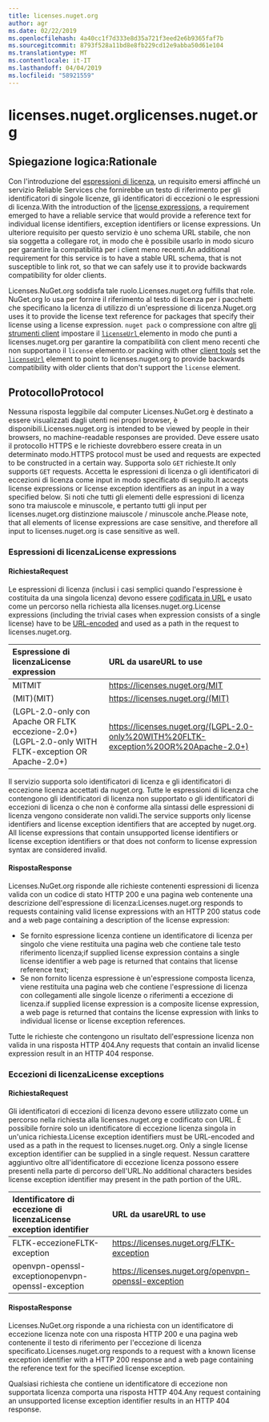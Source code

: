 ```yaml
---
title: licenses.nuget.org
author: agr
ms.date: 02/22/2019
ms.openlocfilehash: 4a40cc1f7d333e8d35a721f3eed2e6b9365faf7b
ms.sourcegitcommit: 8793f528a11bd8e8fb229cd12e9abba50d61e104
ms.translationtype: MT
ms.contentlocale: it-IT
ms.lasthandoff: 04/04/2019
ms.locfileid: "58921559"
---
```

# <a name="licensesnugetorg"></a><span data-ttu-id="7f471-102">licenses.nuget.org</span><span class="sxs-lookup"><span data-stu-id="7f471-102">licenses.nuget.org</span></span>

## <a name="rationale"></a><span data-ttu-id="7f471-103">Spiegazione logica:</span><span class="sxs-lookup"><span data-stu-id="7f471-103">Rationale</span></span>

<span data-ttu-id="7f471-104">Con l'introduzione del [espressioni di licenza](nuspec.md#license), un requisito emersi affinché un servizio Reliable Services che fornirebbe un testo di riferimento per gli identificatori di singole licenze, gli identificatori di eccezioni o le espressioni di licenza.</span><span class="sxs-lookup"><span data-stu-id="7f471-104">With the introduction of the [license expressions](nuspec.md#license), a requirement emerged to have a reliable service that would provide a reference text for individual license identifiers, exception identifiers or license expressions.</span></span>
<span data-ttu-id="7f471-105">Un ulteriore requisito per questo servizio è uno schema URL stabile, che non sia soggetta a collegare rot, in modo che è possibile usarlo in modo sicuro per garantire la compatibilità per i client meno recenti.</span><span class="sxs-lookup"><span data-stu-id="7f471-105">An additional requirement for this service is to have a stable URL schema, that is not susceptible to link rot, so that we can safely use it to provide backwards compatibility for older clients.</span></span>

<span data-ttu-id="7f471-106">Licenses.NuGet.org soddisfa tale ruolo.</span><span class="sxs-lookup"><span data-stu-id="7f471-106">Licenses.nuget.org fulfills that role.</span></span> <span data-ttu-id="7f471-107">NuGet.org lo usa per fornire il riferimento al testo di licenza per i pacchetti che specificano la licenza di utilizzo di un'espressione di licenza.</span><span class="sxs-lookup"><span data-stu-id="7f471-107">Nuget.org uses it to provide the license text reference for packages that specify their license using a license expression.</span></span> `nuget pack` <span data-ttu-id="7f471-108">o compressione con altre [gli strumenti client](https://docs.microsoft.com/en-us/nuget/install-nuget-client-tools) impostare il [ `licenseUrl` ](nuspec.md#licenseurl) elemento in modo che punti a licenses.nuget.org per garantire la compatibilità con client meno recenti che non supportano il `license` elemento.</span><span class="sxs-lookup"><span data-stu-id="7f471-108">or packing with other [client tools](https://docs.microsoft.com/en-us/nuget/install-nuget-client-tools) set the [`licenseUrl`](nuspec.md#licenseurl) element to point to licenses.nuget.org to provide backwards compatibility with older clients that don't support the `license` element.</span></span>

## <a name="protocol"></a><span data-ttu-id="7f471-109">Protocollo</span><span class="sxs-lookup"><span data-stu-id="7f471-109">Protocol</span></span>

<span data-ttu-id="7f471-110">Nessuna risposta leggibile dal computer Licenses.NuGet.org è destinato a essere visualizzati dagli utenti nei propri browser, è disponibili.</span><span class="sxs-lookup"><span data-stu-id="7f471-110">Licenses.nuget.org is intended to be viewed by people in their browsers, no machine-readable responses are provided.</span></span>
<span data-ttu-id="7f471-111">Deve essere usato il protocollo HTTPS e le richieste dovrebbero essere creata in un determinato modo.</span><span class="sxs-lookup"><span data-stu-id="7f471-111">HTTPS protocol must be used and requests are expected to be constructed in a certain way.</span></span> <span data-ttu-id="7f471-112">Supporta solo `GET` richieste.</span><span class="sxs-lookup"><span data-stu-id="7f471-112">It only supports `GET` requests.</span></span>
<span data-ttu-id="7f471-113">Accetta le espressioni di licenza o gli identificatori di eccezioni di licenza come input in modo specificato di seguito.</span><span class="sxs-lookup"><span data-stu-id="7f471-113">It accepts license expressions or license exception identifiers as an input in a way specified below.</span></span> <span data-ttu-id="7f471-114">Si noti che tutti gli elementi delle espressioni di licenza sono tra maiuscole e minuscole, e pertanto tutti gli input per licenses.nuget.org distinzione maiuscole / minuscole anche.</span><span class="sxs-lookup"><span data-stu-id="7f471-114">Please note, that all elements of license expressions are case sensitive, and therefore all input to licenses.nuget.org is case sensitive as well.</span></span>

### <a name="license-expressions"></a><span data-ttu-id="7f471-115">Espressioni di licenza</span><span class="sxs-lookup"><span data-stu-id="7f471-115">License expressions</span></span>

#### <a name="request"></a><span data-ttu-id="7f471-116">Richiesta</span><span class="sxs-lookup"><span data-stu-id="7f471-116">Request</span></span>

<span data-ttu-id="7f471-117">Le espressioni di licenza (inclusi i casi semplici quando l'espressione è costituita da una singola licenza) devono essere [codificata in URL](https://tools.ietf.org/html/rfc3986#section-2.1) e usato come un percorso nella richiesta alla licenses.nuget.org.</span><span class="sxs-lookup"><span data-stu-id="7f471-117">License expressions (including the trivial cases when expression consists of a single license) have to be [URL-encoded](https://tools.ietf.org/html/rfc3986#section-2.1) and used as a path in the request to licenses.nuget.org.</span></span>

| <span data-ttu-id="7f471-118">Espressione di licenza</span><span class="sxs-lookup"><span data-stu-id="7f471-118">License expression</span></span> | <span data-ttu-id="7f471-119">URL da usare</span><span class="sxs-lookup"><span data-stu-id="7f471-119">URL to use</span></span> |
|:---|:---|
| <span data-ttu-id="7f471-120">MIT</span><span class="sxs-lookup"><span data-stu-id="7f471-120">MIT</span></span>                                                | <https://licenses.nuget.org/MIT> |
| <span data-ttu-id="7f471-121">(MIT)</span><span class="sxs-lookup"><span data-stu-id="7f471-121">(MIT)</span></span>                                              | <https://licenses.nuget.org/(MIT)> |
| <span data-ttu-id="7f471-122">(LGPL-2.0-only con Apache OR FLTK eccezione-2.0+)</span><span class="sxs-lookup"><span data-stu-id="7f471-122">(LGPL-2.0-only WITH FLTK-exception OR Apache-2.0+)</span></span> | <https://licenses.nuget.org/(LGPL-2.0-only%20WITH%20FLTK-exception%20OR%20Apache-2.0+)> |

<span data-ttu-id="7f471-123">Il servizio supporta solo identificatori di licenza e gli identificatori di eccezione licenza accettati da nuget.org. Tutte le espressioni di licenza che contengono gli identificatori di licenza non supportato o gli identificatori di eccezioni di licenza o che non è conforme alla sintassi delle espressioni di licenza vengono considerate non validi.</span><span class="sxs-lookup"><span data-stu-id="7f471-123">The service supports only license identifiers and license exception identifiers that are accepted by nuget.org. All license expressions that contain unsupported license identifiers or license exception identifiers or that does not conform to license expression syntax are considered invalid.</span></span>

#### <a name="response"></a><span data-ttu-id="7f471-124">Risposta</span><span class="sxs-lookup"><span data-stu-id="7f471-124">Response</span></span>

<span data-ttu-id="7f471-125">Licenses.NuGet.org risponde alle richieste contenenti espressioni di licenza valida con un codice di stato HTTP 200 e una pagina web contenente una descrizione dell'espressione di licenza:</span><span class="sxs-lookup"><span data-stu-id="7f471-125">Licenses.nuget.org responds to requests containing valid license expressions with an HTTP 200 status code and a web page containing a description of the license expression:</span></span>

* <span data-ttu-id="7f471-126">Se fornito espressione licenza contiene un identificatore di licenza per singolo che viene restituita una pagina web che contiene tale testo riferimento licenza;</span><span class="sxs-lookup"><span data-stu-id="7f471-126">if supplied license expression contains a single license identifier a web page is returned that contains that license reference text;</span></span>
* <span data-ttu-id="7f471-127">Se non fornito licenza espressione è un'espressione composta licenza, viene restituita una pagina web che contiene l'espressione di licenza con collegamenti alle singole licenze o riferimenti a eccezione di licenza.</span><span class="sxs-lookup"><span data-stu-id="7f471-127">if supplied license expression is a composite license expression, a web page is returned that contains the license expression with links to individual license or license exception references.</span></span>

<span data-ttu-id="7f471-128">Tutte le richieste che contengono un risultato dell'espressione licenza non valida in una risposta HTTP 404.</span><span class="sxs-lookup"><span data-stu-id="7f471-128">Any requests that contain an invalid license expression result in an HTTP 404 response.</span></span>

### <a name="license-exceptions"></a><span data-ttu-id="7f471-129">Eccezioni di licenza</span><span class="sxs-lookup"><span data-stu-id="7f471-129">License exceptions</span></span>

#### <a name="request"></a><span data-ttu-id="7f471-130">Richiesta</span><span class="sxs-lookup"><span data-stu-id="7f471-130">Request</span></span>

<span data-ttu-id="7f471-131">Gli identificatori di eccezioni di licenza devono essere utilizzato come un percorso nella richiesta alla licenses.nuget.org e codificato con URL. È possibile fornire solo un identificatore di eccezione licenza singola in un'unica richiesta.</span><span class="sxs-lookup"><span data-stu-id="7f471-131">License exception identifiers must be URL-encoded and used as a path in the request to licenses.nuget.org. Only a single license exception identifier can be supplied in a single request.</span></span> <span data-ttu-id="7f471-132">Nessun carattere aggiuntivo oltre all'identificatore di eccezione licenza possono essere presenti nella parte di percorso dell'URL.</span><span class="sxs-lookup"><span data-stu-id="7f471-132">No additional characters besides license exception identifier may present in the path portion of the URL.</span></span>

| <span data-ttu-id="7f471-133">Identificatore di eccezione di licenza</span><span class="sxs-lookup"><span data-stu-id="7f471-133">License exception identifier</span></span> | <span data-ttu-id="7f471-134">URL da usare</span><span class="sxs-lookup"><span data-stu-id="7f471-134">URL to use</span></span> |
|:---|:---|
|<span data-ttu-id="7f471-135">FLTK-eccezione</span><span class="sxs-lookup"><span data-stu-id="7f471-135">FLTK-exception</span></span>            | <https://licenses.nuget.org/FLTK-exception> |
|<span data-ttu-id="7f471-136">openvpn-openssl-exception</span><span class="sxs-lookup"><span data-stu-id="7f471-136">openvpn-openssl-exception</span></span> | <https://licenses.nuget.org/openvpn-openssl-exception> |

#### <a name="response"></a><span data-ttu-id="7f471-137">Risposta</span><span class="sxs-lookup"><span data-stu-id="7f471-137">Response</span></span>

<span data-ttu-id="7f471-138">Licenses.NuGet.org risponde a una richiesta con un identificatore di eccezione licenza note con una risposta HTTP 200 e una pagina web contenente il testo di riferimento per l'eccezione di licenza specificato.</span><span class="sxs-lookup"><span data-stu-id="7f471-138">Licenses.nuget.org responds to a request with a known license exception identifier with a HTTP 200 response and a web page containing the reference text for the specified license exception.</span></span>

<span data-ttu-id="7f471-139">Qualsiasi richiesta che contiene un identificatore di eccezione non supportata licenza comporta una risposta HTTP 404.</span><span class="sxs-lookup"><span data-stu-id="7f471-139">Any request containing an unsupported license exception identifier results in an HTTP 404 response.</span></span>